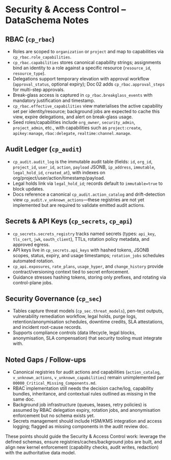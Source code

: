 # Security & Access Control – DataSchema Notes

## RBAC (`cp_rbac`)
- Roles are scoped to `organization` or `project` and map to capabilities via `cp_rbac.role_capabilities`.
- `cp_rbac.capabilities` stores canonical capability strings; assignments bind an identity to a role against a specific resource (`resource_id`, `resource_type`).
- Delegations support temporary elevation with approval workflow (`approval_status`, optional expiry); Doc 02 adds `cp_rbac.approval_steps` for multi-step approvals.
- Break-glass access is captured in `cp_rbac.breakglass_events` with mandatory justification and timestamp.
- `cp_rbac.effective_capabilities` view materialises the active capability set per identity/resource; background jobs are expected to cache this view, expire delegations, and alert on break-glass usage.
- Seed roles/capabilities include `org_owner`, `security_admin`, `project_admin`, etc., with capabilities such as `project:create`, `apikey:manage`, `rbac:delegate`, `realtime:channel.manage`.

## Audit Ledger (`cp_audit`)
- `cp_audit.audit_log` is the immutable audit table (fields: `id`, `org_id`, `project_id`, `user_id`, `action`, `payload` JSONB, `ip_address`, `immutable`, `legal_hold_id`, `created_at`), with indexes on org/project/user/action/timestamp/payload.
- Legal holds link via `legal_hold_id`; records default to `immutable=true` to block updates.
- Docs reference a canonical `cp_audit.action_catalog` and drift-detection view `cp_audit.v_unknown_actions`—these registries are not yet implemented but are required to validate emitted audit actions.

## Secrets & API Keys (`cp_secrets`, `cp_api`)
- `cp_secrets.secrets_registry` tracks named secrets (types: `api_key`, `tls_cert`, `jwk`, `oauth_client`), TTLs, rotation policy metadata, and approved egress.
- API keys live in `cp_secrets.api_keys` with hashed tokens, JSONB scopes, status, expiry, and usage timestamps; `rotation_jobs` schedules automated rotation.
- `cp_api.exposures`, `rate_plans`, `usage_hyper`, and `change_history` provide contract/versioning context tied to secret enforcement.
- Guidance stresses hashing tokens, storing only prefixes, and rotating via control-plane jobs.

## Security Governance (`cp_sec`)
- Tables capture threat models (`cp_sec.threat_models`), pen-test outputs, vulnerability remediation workflow, legal holds, purge logs, retention/anonymisation schedules, downtime credits, SLA attestations, and incident root-cause records.
- Supports compliance controls (data lifecycle, legal blocks, anonymisation, SLA compensation) that security tooling must integrate with.

## Noted Gaps / Follow-ups
- Canonical registries for audit actions and capabilities (`action_catalog`, `v_unknown_actions`, `v_unknown_capabilities`) remain unimplemented per `00000_Critical_Missing_Components.md`.
- RBAC implementation still needs the decision cache/log, capability bundles, inheritance, and contextual rules outlined as missing in the same doc.
- Background job infrastructure (queues, leases, retry policies) is assumed by RBAC delegation expiry, rotation jobs, and anonymisation enforcement but no schema exists yet.
- Secrets management should include HSM/KMS integration and access logging; flagged as missing components in the audit review doc.

These points should guide the Security & Access Control work: leverage the defined schemas, ensure registries/caches/background jobs are built, and align new kernel enforcement (capability checks, audit writes, redaction) with the authoritative data model.
